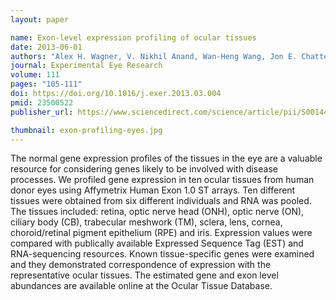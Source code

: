 ```yaml
---
layout: paper

name: Exon-level expression profiling of ocular tissues
date: 2013-06-01
authors: "Alex H. Wagner, V. Nikhil Anand, Wan-Heng Wang, Jon E. Chatterton, Duo Sun, Allan R. Shepard, Nasreen Jacobson, Iok-Hou Pang, Adam P. DeLuca, Thomas L. Casavant, Todd E. Scheetz, Robert F. Mullins, Terry A. Braun, Abbot F. Clark"
journal: Experimental Eye Research
volume: 111
pages: "105-111"
doi: https://doi.org/10.1016/j.exer.2013.03.004
pmid: 23500522
publisher_url: https://www.sciencedirect.com/science/article/pii/S0014483513000584

thumbnail: exon-profiling-eyes.jpg
---
```

The normal gene expression profiles of the tissues in the eye are a valuable resource for considering genes likely to be involved with disease processes. We profiled gene expression in ten ocular tissues from human donor eyes using Affymetrix Human Exon 1.0 ST arrays. Ten different tissues were obtained from six different individuals and RNA was pooled. The tissues included: retina, optic nerve head (ONH), optic nerve (ON), ciliary body (CB), trabecular meshwork (TM), sclera, lens, cornea, choroid/retinal pigment epithelium (RPE) and iris. Expression values were compared with publically available Expressed Sequence Tag (EST) and RNA-sequencing resources. Known tissue-specific genes were examined and they demonstrated correspondence of expression with the representative ocular tissues. The estimated gene and exon level abundances are available online at the Ocular Tissue Database.
